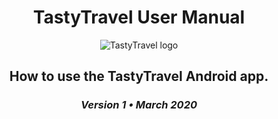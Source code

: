 <div align="center">

# TastyTravel User Manual

![TastyTravel logo](https://gitlab.computing.dcu.ie/savagem7/2020-ca326-msavage-tastytravel/blob/master/user_manual/images/96.png)


## How to use the TastyTravel Android app.

### <em>Version 1 • March 2020</em>

</div>